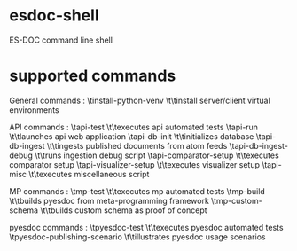 esdoc-shell
===========

ES-DOC command line shell



supported commands
===========

General commands :
\tinstall-python-venv
\t\tinstall server/client virtual environments

API commands :
\tapi-test
\t\texecutes api automated tests
\tapi-run
\t\tlaunches api web application
\tapi-db-init
\t\tinitializes database
\tapi-db-ingest
\t\tingests published documents from atom feeds
\tapi-db-ingest-debug
\t\truns ingestion debug script
\tapi-comparator-setup
\t\texecutes comparator setup
\tapi-visualizer-setup
\t\texecutes visualizer setup
\tapi-misc
\t\texecutes miscellaneous script
	
MP commands :
\tmp-test
\t\texecutes mp automated tests
\tmp-build
\t\tbuilds pyesdoc from meta-programming framework
\tmp-custom-schema
\t\tbuilds custom schema as proof of concept
	
pyesdoc commands :
\tpyesdoc-test
\t\texecutes pyesdoc automated tests
\tpyesdoc-publishing-scenario
\t\tillustrates pyesdoc usage scenarios
